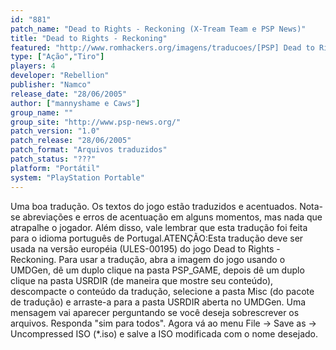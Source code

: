 ```yaml
---
id: "881"
patch_name: "Dead to Rights - Reckoning (X-Tream Team e PSP News)"
title: "Dead to Rights - Reckoning"
featured: "http://www.romhackers.org/imagens/traducoes/[PSP] Dead to Rights - Reckoning - X-Tream Team e PSP News - 1.jpg"
type: ["Ação","Tiro"]
players: 4
developer: "Rebellion"
publisher: "Namco"
release_date: "28/06/2005"
author: ["mannyshame e Caws"]
group_name: ""
group_site: "http://www.psp-news.org/"
patch_version: "1.0"
patch_release: "28/06/2005"
patch_format: "Arquivos traduzidos"
patch_status: "???"
platform: "Portátil"
system: "PlayStation Portable"
---
```


Uma boa tradução. Os textos do jogo estão traduzidos e acentuados. Nota-se abreviações e erros de acentuação em alguns momentos, mas nada que atrapalhe o jogador. Além disso, vale lembrar que esta tradução foi feita para o idioma português de Portugal.ATENÇÃO:Esta tradução deve ser usada na versão européia (ULES-00195) do jogo Dead to Rights - Reckoning. Para usar a tradução, abra a imagem do jogo usando o UMDGen, dê um duplo clique na pasta PSP_GAME, depois dê um duplo clique na pasta USRDIR (de maneira que mostre seu conteúdo), descompacte o conteúdo da tradução, selecione a pasta Misc (do pacote de tradução) e arraste-a para a pasta USRDIR aberta no UMDGen. Uma mensagem vai aparecer perguntando se você deseja sobrescrever os arquivos. Responda "sim para todos". Agora vá ao menu File -> Save as -> Uncompressed ISO (*.iso) e salve a ISO modificada com o nome desejado.